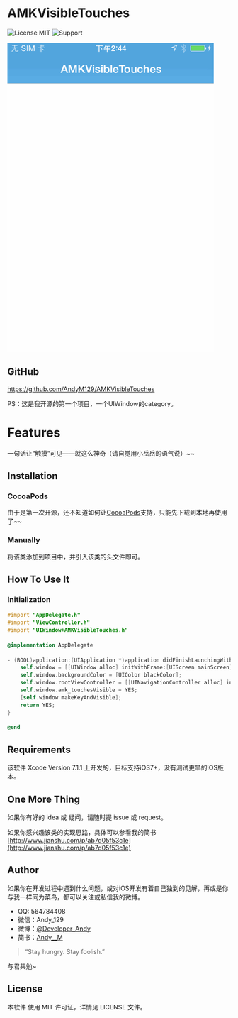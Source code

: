 AMKVisibleTouches
======
![License MIT](https://img.shields.io/badge/license-MIT-green.svg?style=flat)
![Support](https://img.shields.io/badge/support-iOS%207%2B%20-blue.svg?style=flat)

![AMKVisibleTouches](https://github.com/AndyM129/AMKVisibleTouches/blob/master/AMKVisibleTouchesDemo.gif)

GitHub
------
https://github.com/AndyM129/AMKVisibleTouches

PS：这是我开源的第一个项目，一个UIWindow的category。

Features
==============
一句话让“触摸”可见——就这么神奇（请自觉用小岳岳的语气说）~~


Installation
------

### CocoaPods
由于是第一次开源，还不知道如何让[CocoaPods](http://cocoapods.org)支持，只能先下载到本地再使用了~~


### Manually
将该类添加到项目中，并引入该类的头文件即可。


How To Use It
------

### Initialization
```Objective-C
#import "AppDelegate.h"
#import "ViewController.h"
#import "UIWindow+AMKVisibleTouches.h"

@implementation AppDelegate

- (BOOL)application:(UIApplication *)application didFinishLaunchingWithOptions:(NSDictionary *)launchOptions {
    self.window = [[UIWindow alloc] initWithFrame:[UIScreen mainScreen].bounds];
    self.window.backgroundColor = [UIColor blackColor];
    self.window.rootViewController = [[UINavigationController alloc] initWithRootViewController:[ViewController new]];
    self.window.amk_touchesVisible = YES;
    [self.window makeKeyAndVisible];
    return YES;
}

@end
```


Requirements
------
该软件 Xcode Version 7.1.1 上开发的，目标支持iOS7+，没有测试更早的iOS版本。


One More Thing
------
如果你有好的 idea 或 疑问，请随时提 issue 或 request。

如果你感兴趣该类的实现思路，具体可以参看我的简书 [http://www.jianshu.com/p/ab7d05f53c1e](http://www.jianshu.com/p/ab7d05f53c1e)


Author
------
如果你在开发过程中遇到什么问题，或对iOS开发有着自己独到的见解，再或是你与我一样同为菜鸟，都可以关注或私信我的微博。

* QQ: 564784408
* 微信：Andy_129
* 微博：[@Developer_Andy](http://weibo.com/u/5271489088)
* 简书：[Andy__M](http://www.jianshu.com/users/28d89b68984b)

>“Stay hungry. Stay foolish.”

与君共勉~

License
------
本软件 使用 MIT 许可证，详情见 LICENSE 文件。



